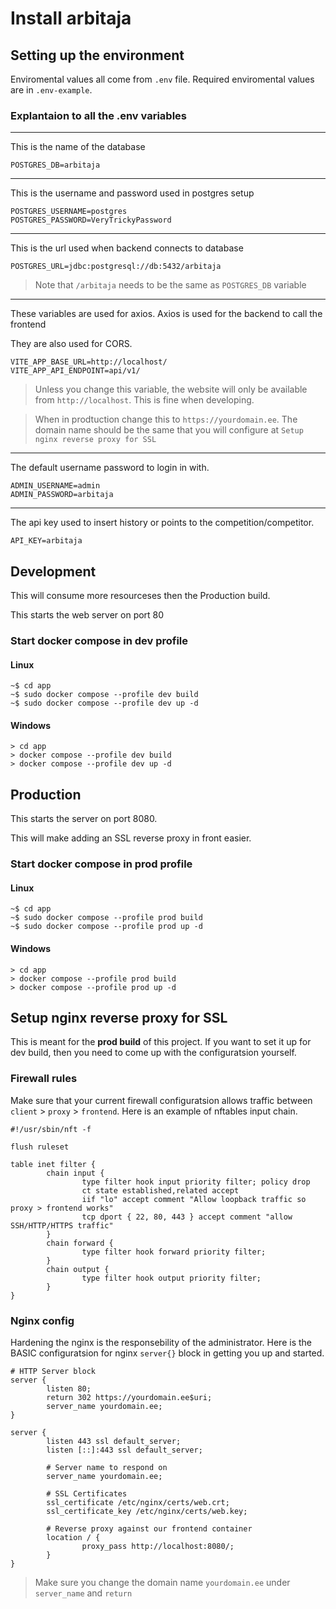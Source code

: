 # Install arbitaja

## Setting up the environment
Enviromental values all come from `.env` file.
Required enviromental values are in `.env-example`.

### Explantaion to all the .env variables
---

This is the name of the database
```
POSTGRES_DB=arbitaja
```
---

This is the username and password used in postgres setup
```
POSTGRES_USERNAME=postgres
POSTGRES_PASSWORD=VeryTrickyPassword
```
---

This is the url used when backend connects to database
```
POSTGRES_URL=jdbc:postgresql://db:5432/arbitaja
```
> Note that `/arbitaja` needs to be the same as `POSTGRES_DB` variable
---

These variables are used for axios.
Axios is used for the backend to call the frontend

They are also used for CORS.
```
VITE_APP_BASE_URL=http://localhost/
VITE_APP_API_ENDPOINT=api/v1/
```
> Unless you change this variable, the website will only be available from `http://localhost`.
> This is fine when developing.

> When in prodtuction change this to `https://yourdomain.ee`.
> The domain name should be the same that you will configure at `Setup nginx reverse proxy for SSL`
---

The default username password to login in with.
```
ADMIN_USERNAME=admin
ADMIN_PASSWORD=arbitaja
```
---

The api key used to insert history or points to the competition/competitor.
```
API_KEY=arbitaja
```

## Development
This will consume more resourceses then the Production build.

This starts the web server on port 80

### Start docker compose in dev profile
#### Linux
```
~$ cd app
~$ sudo docker compose --profile dev build
~$ sudo docker compose --profile dev up -d
```
#### Windows
```
> cd app
> docker compose --profile dev build
> docker compose --profile dev up -d
```

## Production
This starts the server on port 8080.

This will make adding an SSL reverse proxy in front easier.
### Start docker compose in prod profile
#### Linux
```
~$ cd app
~$ sudo docker compose --profile prod build
~$ sudo docker compose --profile prod up -d
```
#### Windows
```
> cd app
> docker compose --profile prod build
> docker compose --profile prod up -d
```

## Setup nginx reverse proxy for SSL
This is meant for the **prod build** of this project.
If you want to set it up for dev build, then you need to come up with the configuratsion yourself.
### Firewall rules
Make sure that your current firewall configuratsion allows traffic between `client` > `proxy` > `frontend`.
Here is an example of nftables input chain.
```
#!/usr/sbin/nft -f

flush ruleset

table inet filter {
        chain input {
                type filter hook input priority filter; policy drop
                ct state established,related accept
                iif "lo" accept comment "Allow loopback traffic so proxy > frontend works"
                tcp dport { 22, 80, 443 } accept comment "allow SSH/HTTP/HTTPS traffic"
        }
        chain forward {
                type filter hook forward priority filter;
        }
        chain output {
                type filter hook output priority filter;
        }
}
```
### Nginx config
Hardening the nginx is the responsebility of the administrator.
Here is the BASIC configuratsion for nginx `server{}` block in getting you up and started.
```
# HTTP Server block
server {
        listen 80;
        return 302 https://yourdomain.ee$uri;
        server_name yourdomain.ee;
}

server {
        listen 443 ssl default_server;
        listen [::]:443 ssl default_server;

        # Server name to respond on
        server_name yourdomain.ee;

        # SSL Certificates
        ssl_certificate /etc/nginx/certs/web.crt;
        ssl_certificate_key /etc/nginx/certs/web.key;

        # Reverse proxy against our frontend container
        location / {
                proxy_pass http://localhost:8080/;
        }
}
```
> Make sure you change the domain name `yourdomain.ee` under `server_name` and `return`